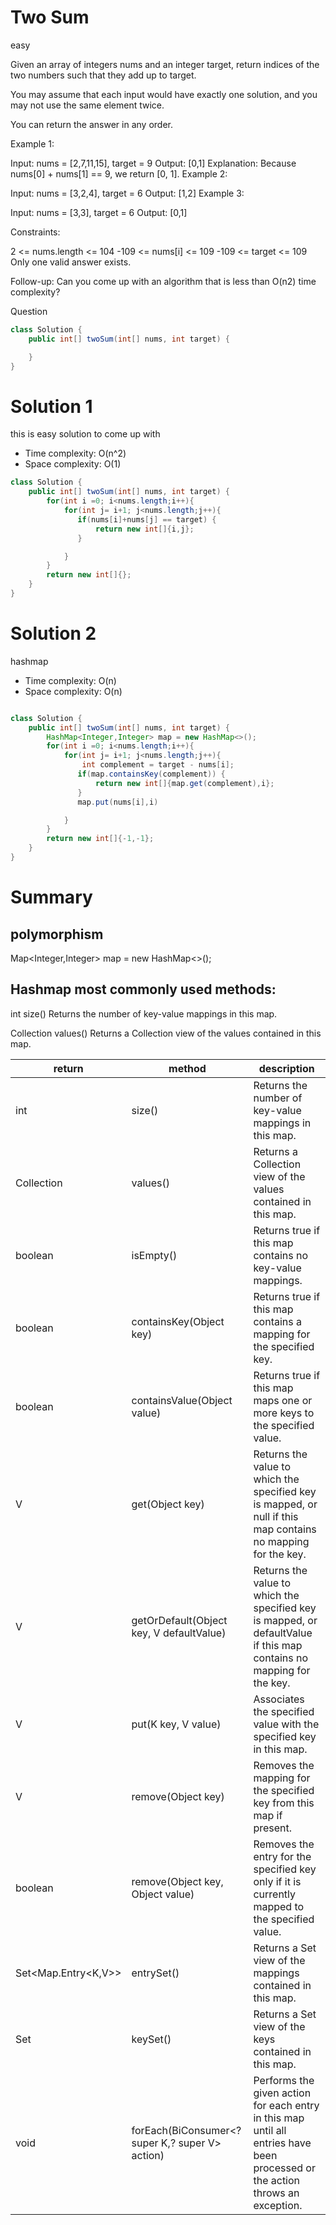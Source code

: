 # Two Sum

easy

Given an array of integers nums and an integer target, return indices of the two numbers such that they add up to target.

You may assume that each input would have exactly one solution, and you may not use the same element twice.

You can return the answer in any order.

Example 1:

Input: nums = [2,7,11,15], target = 9
Output: [0,1]
Explanation: Because nums[0] + nums[1] == 9, we return [0, 1].
Example 2:

Input: nums = [3,2,4], target = 6
Output: [1,2]
Example 3:

Input: nums = [3,3], target = 6
Output: [0,1]

Constraints:

2 <= nums.length <= 104
-109 <= nums[i] <= 109
-109 <= target <= 109
Only one valid answer exists.

Follow-up: Can you come up with an algorithm that is less than O(n2) time complexity?

Question

```java
class Solution {
    public int[] twoSum(int[] nums, int target) {

    }
}
```

# Solution 1

this is easy solution to come up with

- Time complexity: O(n^2)
- Space complexity: O(1)

```java
class Solution {
    public int[] twoSum(int[] nums, int target) {
        for(int i =0; i<nums.length;i++){
            for(int j= i+1; j<nums.length;j++){
               if(nums[i]+nums[j] == target) {
                   return new int[]{i,j};
               }

            }
        }
        return new int[]{};
    }
}
```

# Solution 2

hashmap

- Time complexity: O(n)
- Space complexity: O(n)

```java

class Solution {
    public int[] twoSum(int[] nums, int target) {
        HashMap<Integer,Integer> map = new HashMap<>();
        for(int i =0; i<nums.length;i++){
            for(int j= i+1; j<nums.length;j++){
                int complement = target - nums[i];
               if(map.containsKey(complement)) {
                   return new int[]{map.get(complement),i};
               }
               map.put(nums[i],i)

            }
        }
        return new int[]{-1,-1};
    }
}

```

# Summary

## polymorphism

Map<Integer,Integer> map = new HashMap<>();

## Hashmap most commonly used methods:

int size()
Returns the number of key-value mappings in this map.

Collection<V> values()
Returns a Collection view of the values contained in this map.

| return              | method                                          | description                                                                                                                   |
| ------------------- | ----------------------------------------------- | ----------------------------------------------------------------------------------------------------------------------------- |
| int                 | size()                                          | Returns the number of key-value mappings in this map.                                                                         |
| Collection<V>       | values()                                        | Returns a Collection view of the values contained in this map.                                                                |
| boolean             | isEmpty()                                       | Returns true if this map contains no key-value mappings.                                                                      |
| boolean             | containsKey(Object key)                         | Returns true if this map contains a mapping for the specified key.                                                            |
| boolean             | containsValue(Object value)                     | Returns true if this map maps one or more keys to the specified value.                                                        |
| V                   | get(Object key)                                 | Returns the value to which the specified key is mapped, or null if this map contains no mapping for the key.                  |
| V                   | getOrDefault(Object key, V defaultValue)        | Returns the value to which the specified key is mapped, or defaultValue if this map contains no mapping for the key.          |
| V                   | put(K key, V value)                             | Associates the specified value with the specified key in this map.                                                            |
| V                   | remove(Object key)                              | Removes the mapping for the specified key from this map if present.                                                           |
| boolean             | remove(Object key, Object value)                | Removes the entry for the specified key only if it is currently mapped to the specified value.                                |
| Set<Map.Entry<K,V>> | entrySet()                                      | Returns a Set view of the mappings contained in this map.                                                                     |
| Set<K>              | keySet()                                        | Returns a Set view of the keys contained in this map.                                                                         |
| void                | forEach(BiConsumer<? super K,? super V> action) | Performs the given action for each entry in this map until all entries have been processed or the action throws an exception. |
